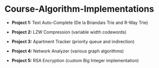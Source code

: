 # Course-Algorithm-Implementations

- __Project 1:__ Text Auto-Complete (De la Briandais Trie and R-Way Trie)

- __Project 2:__ LZW Compression (variable width codewords)

- __Project 3:__ Apartment Tracker (priority queue and indirection)

- __Project 4:__ Network Analyzer (various graph algorithms)

- __Project 5:__ RSA Encryption (custom Big Integer implementation)
